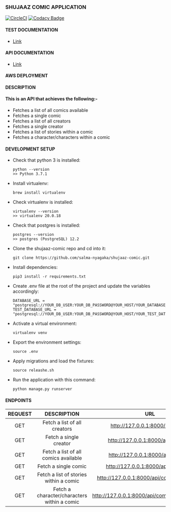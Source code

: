 ### SHUJAAZ COMIC APPLICATION

[![CircleCI](https://circleci.com/gh/salma-nyagaka/shujaaz-comic.svg?style=svg&circle-token=4134ce23d56f8512d56b50033c196f5d57d8fe20)](https://circleci.com/gh/salma-nyagaka/shujaaz-comic)
[![Codacy Badge](https://api.codacy.com/project/badge/Grade/9db5d6439d174747814e9bfedb56761a)](https://www.codacy.com/manual/salma-nyagaka/shujaaz-comic?utm_source=github.com&amp;utm_medium=referral&amp;utm_content=salma-nyagaka/shujaaz-comic&amp;utm_campaign=Badge_Grade)


#### TEST DOCUMENTATION
- [Link](https://circleci.com/api/v1.1/project/github/salma-nyagaka/shujaaz-comic/72/output/106/0?file=true&allocation-id=5ea58761b40dc80282801bde-0-build%2F311DB503)

#### API DOCUMENTATION
- [Link](https://circleci.com/api/v1.1/project/github/salma-nyagaka/shujaaz-comic/72/output/106/0?file=true&allocation-id=5ea58761b40dc80282801bde-0-build%2F311DB503)

#### AWS DEPLOYMENT

#### DESCRIPTION
#### This is an API that achieves the following:-
- Fetches a list of all comics available
- Fetches a single comic
- Fetches a list of all creators
- Fetches a single creator
- Fetches a list of stories within a comic
- Fetches a character/characters within a comic


#### DEVELOPMENT SETUP
-   Check that python 3 is installed:

    ```
    python --version
    >> Python 3.7.1
    ```

-   Install virtualenv:

    ```
    brew install virtualenv
    ```

-   Check virtualenv is installed:

    ```
    virtualenv --version
    >> virtualenv 20.0.18
    ```
    
-   Check that postgres is installed:

    ```
    postgres --version
    >> postgres (PostgreSQL) 12.2
    ```

-   Clone the shujaaz-comic repo and cd into it:

    ```
    git clone https://github.com/salma-nyagaka/shujaaz-comic.git
    ```

-   Install dependencies:

    ```
    pip3 install -r requirements.txt
    ```

-  Create .env file at the root of the project and update the variables accordingly:

    ```
    DATABASE_URL = "postgresql://YOUR_DB_USER:YOUR_DB_PASSWORD@YOUR_HOST/YOUR_DATABASE_NAME"
    TEST_DATABASE_URL = "postgresql://YOUR_DB_USER:YOUR_DB_PASSWORD@YOUR_HOST/YOUR_TEST_DATABASE_NAME" 
    ```

-   Activate a virtual environment:

    ```
    virtualenv venv
    ```
    
-   Export the environment settings:

    ```
    source .env
    ```

-   Apply migrations and load the fixtures:

    ```
    source releashe.sh
    ```

-   Run the application with this command:

    ```
    python manage.py runserver 
    ```

 #### ENDPOINTS
| REQUEST | DESCRIPTION  | URL  |
| :-----: | :-: | :-: |
| GET | Fetch a list of all creators |  http://127.0.0.1:8000/api/users/ |
| GET | Fetch a single creator |  http://127.0.0.1:8000/api/users/1/ |
| GET | Fetch a list of all comics available |   http://127.0.0.1:8000/api/comics/ |
| GET | Fetch a single comic |   http://127.0.0.1:8000/api/comics/1/ |
| GET | Fetch a list of stories within a comic |   http://127.0.0.1:8000/api/comics/3/stories/ |
| GET | Fetch a character/characters within a comic |  http://127.0.0.1:8000/api/comics/3/characters/ |



